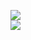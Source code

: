 [![](https://img.shields.io/badge/Made%20With-Github%20Spray-lightgrey.svg?style=for-the-badge&logo=github)](https://github.com/Annihil/github-spray#6313)  
[![](https://i.imgur.com/2DrTn0Z.gif)](https://github.com/Annihil/github-spray)